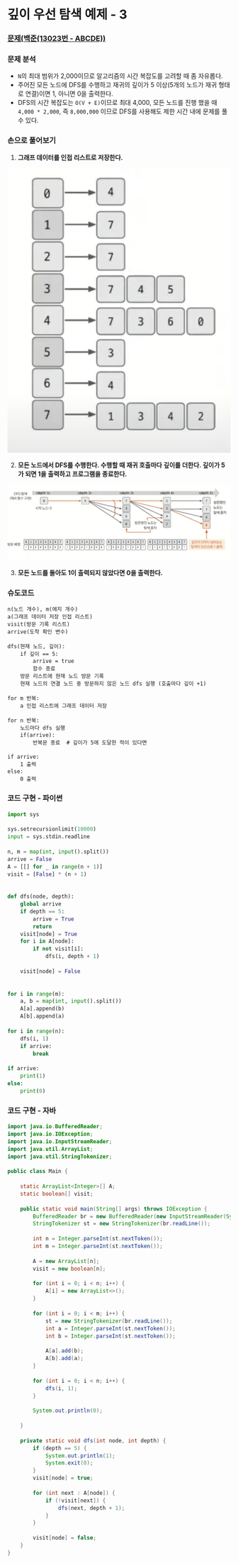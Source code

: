 # 깊이 우선 탐색 예제 - 3

### [문제(백준(13023번 - ABCDE))](https://www.acmicpc.net/problem/13023)

### 문제 분석
- `N`의 최대 범위가 2,000이므로 알고리즘의 시간 복잡도를 고려할 때 좀 자유롭다.
- 주어진 모든 노드에 DFS를 수행하고 재귀의 깊이가 5 이상(5개의 노드가 재귀 형태로 연결)이면 1, 아니면 0을 출력한다.
- DFS의 시간 복잡도는 `O(V + E)`이므로 최대 4,000, 모든 노드를 진행 했을 때 `4,000 * 2,000`, 즉 `8,000,000` 이므로 DFS를 사용해도 제한 시간 내에 문제를 풀 수 있다.

### 손으로 풀어보기
1. **그래프 데이터를 인접 리스트로 저장한다.**

![img_6.png](image/img_6.png)

2. **모든 노드에서 DFS를 수행한다. 수행할 때 재귀 호출마다 깊이를 더한다. 깊이가 5가 되면 1을 출력하고 프로그램을 종료한다.**

![img_7.png](image/img_7.png)

3. **모든 노드를 돌아도 1이 출력되지 않았다면 0을 출력한다.**

### 슈도코드
```text
n(노드 개수), m(에지 개수)
a(그래프 데이터 저장 인접 리스트)
visit(방문 기록 리스트)
arrive(도착 확인 변수)

dfs(현재 노드, 깊이):
    if 깊이 == 5:
        arrive = true
        함수 종료
    방문 리스트에 현재 노드 방문 기록
    현재 노드의 연결 노드 중 방문하지 않은 노드 dfs 실행 (호출마다 깊이 +1)

for m 반복:
    a 인접 리스트에 그래프 데이터 저장

for n 반복:
    노드마다 dfs 실행
    if(arrive):
        반복문 종료  # 깊이가 5에 도달한 적이 있다면
        
if arrive: 
    1 출력
else:
    0 출력
```

### 코드 구현 - 파이썬
```python
import sys

sys.setrecursionlimit(10000)
input = sys.stdin.readline

n, m = map(int, input().split())
arrive = False
A = [[] for _ in range(n + 1)]
visit = [False] * (n + 1)


def dfs(node, depth):
    global arrive
    if depth == 5:
        arrive = True
        return
    visit[node] = True
    for i in A[node]:
        if not visit[i]:
            dfs(i, depth + 1)

    visit[node] = False


for i in range(m):
    a, b = map(int, input().split())
    A[a].append(b)
    A[b].append(a)

for i in range(n):
    dfs(i, 1)
    if arrive:
        break

if arrive:
    print(1)
else:
    print(0)
```

### 코드 구현 - 자바
```java
import java.io.BufferedReader;
import java.io.IOException;
import java.io.InputStreamReader;
import java.util.ArrayList;
import java.util.StringTokenizer;

public class Main {

    static ArrayList<Integer>[] A;
    static boolean[] visit;

    public static void main(String[] args) throws IOException {
        BufferedReader br = new BufferedReader(new InputStreamReader(System.in));
        StringTokenizer st = new StringTokenizer(br.readLine());

        int n = Integer.parseInt(st.nextToken());
        int m = Integer.parseInt(st.nextToken());

        A = new ArrayList[n];
        visit = new boolean[n];

        for (int i = 0; i < n; i++) {
            A[i] = new ArrayList<>();
        }

        for (int i = 0; i < m; i++) {
            st = new StringTokenizer(br.readLine());
            int a = Integer.parseInt(st.nextToken());
            int b = Integer.parseInt(st.nextToken());

            A[a].add(b);
            A[b].add(a);
        }

        for (int i = 0; i < n; i++) {
            dfs(i, 1);
        }

        System.out.println(0);

    }

    private static void dfs(int node, int depth) {
        if (depth == 5) {
            System.out.println(1);
            System.exit(0);
        }
        visit[node] = true;

        for (int next : A[node]) {
            if (!visit[next]) {
                dfs(next, depth + 1);
            }
        }

        visit[node] = false;
    }
}
```

